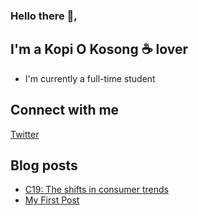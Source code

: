 ### Hello there 👋,

## I'm a Kopi O Kosong ☕ lover
- I'm currently a full-time student

## Connect with me
[Twitter](https://twitter.com/Richard_wzc)

## Blog posts
<!-- BLOG-POST-LIST:START -->
- [C19: The shifts in consumer trends](https://rwzc.herokuapp.com/c19-the-shifts-in-consumer-trends/)
- [My First Post](https://rwzc.herokuapp.com/my-first-post/)
<!-- BLOG-POST-LIST:END -->
